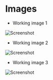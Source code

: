 # Images

* Working image 1

![Screenshot](https://github.com/hpsanjana20/M1_Electricity_Bill/blob/main/6_ImagesAndVideos/Screenshot%20(536).png)

* Working image 2

![Screenshot](https://github.com/hpsanjana20/M1_Electricity_Bill/blob/main/6_ImagesAndVideos/Screenshot%20(537).png)

* Working image 3

![Screenshot](https://github.com/hpsanjana20/M1_Electricity_Bill/blob/main/6_ImagesAndVideos/Screenshot%20(538).png)

